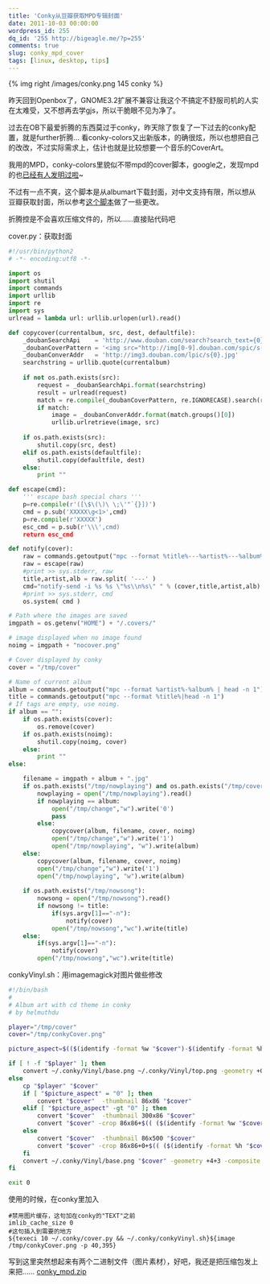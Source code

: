 ```yaml
---
title: 'Conky从豆瓣获取MPD专辑封面'
date: 2011-10-03 00:00:00
wordpress_id: 255
dq_id: '255 http://bigeagle.me/?p=255'
comments: true
slug: conky_mpd_cover
tags: [linux, desktop, tips]
---
```

{% img right /images/conky.png 145 conky %}

昨天回到Openbox了，GNOME3.2扩展不兼容让我这个不搞定不舒服司机的人实在太难受，又不想再去学gjs，所以干脆眼不见为净了。

过去在OB下最爱折腾的东西莫过于conky，昨天除了恢复了一下过去的conky配置，就是further折腾… 看conky-colors又出新版本，的确很炫，所以也想把自己的改改，不过实际需求上，估计也就是比较想要一个音乐的CoverArt。

我用的MPD，conky-colors里貌似不带mpd的cover脚本，google之，发现mpd的也<a href="http://sunjack94.deviantart.com/art/Conky-Panel-Mpd-CoverArt-154331369?moodonly=178">已经有人发明过啦</a>~

不过有一点不爽，这个脚本是从albumart下载封面，对中文支持有限，所以想从豆瓣获取封面，所以参考<a href="http://www.gracecode.com/archives/3009/">这个脚本</a>做了一些更改。

折腾控是不会喜欢压缩文件的，所以……直接贴代码吧
<!--more-->

cover.py：获取封面


```python
#!/usr/bin/python2
# -*- encoding:utf8 -*-

import os
import shutil
import commands
import urllib
import re
import sys
urlread = lambda url: urllib.urlopen(url).read()

def copycover(currentalbum, src, dest, defaultfile):
    _doubanSearchApi    = 'http://www.douban.com/search?search_text={0}'
    _doubanCoverPattern = '<img src="http://img[0-9].douban.com/spic/s(\d+).jpg"'
    _doubanConverAddr   = 'http://img3.douban.com/lpic/s{0}.jpg'
    searchstring = urllib.quote(currentalbum)
    
    if not os.path.exists(src):
        request = _doubanSearchApi.format(searchstring)
        result = urlread(request)
        match = re.compile(_doubanCoverPattern, re.IGNORECASE).search(result)
        if match:
            image = _doubanConverAddr.format(match.groups()[0])
            urllib.urlretrieve(image, src)
    
    if os.path.exists(src):
        shutil.copy(src, dest)
    elif os.path.exists(defaultfile):
        shutil.copy(defaultfile, dest)
    else:
        print ""

def escape(cmd):
    ''' escape bash special chars '''
    p=re.compile(r'([\$\(\)\ \;\'"`{}])')
    cmd = p.sub('XXXXX\g<1>',cmd)
    p=re.compile(r'XXXXX')
    esc_cmd = p.sub(r'\\\',cmd)
    return esc_cmd

def notify(cover):
    raw = commands.getoutput("mpc --format %title%---%artist%---%album% | head -n 1")
    raw = escape(raw)
    #print >> sys.stderr, raw
    title,artist,alb = raw.split( '---' )
    cmd="notify-send -i %s %s \"%s\\n%s\" " % (cover,title,artist,alb)
    #print >> sys.stderr, cmd
    os.system( cmd ) 

# Path where the images are saved
imgpath = os.getenv("HOME") + "/.covers/"

# image displayed when no image found
noimg = imgpath + "nocover.png"

# Cover displayed by conky
cover = "/tmp/cover"

# Name of current album
album = commands.getoutput("mpc --format %artist%-%album% | head -n 1")
title = commands.getoutput("mpc --format %title%|head -n 1")
# If tags are empty, use noimg.
if album == "":
    if os.path.exists(cover):
        os.remove(cover)
    if os.path.exists(noimg):
        shutil.copy(noimg, cover)
    else:
        print ""
else:

    filename = imgpath + album + ".jpg"
    if os.path.exists("/tmp/nowplaying") and os.path.exists("/tmp/cover"):
        nowplaying = open("/tmp/nowplaying").read()
        if nowplaying == album:
            open("/tmp/change","w").write('0')
            pass
        else:
            copycover(album, filename, cover, noimg)
            open("/tmp/change","w").write('1')
            open("/tmp/nowplaying", "w").write(album)
    else:
        copycover(album, filename, cover, noimg)
        open("/tmp/change","w").write('1')
        open("/tmp/nowplaying", "w").write(album)
    
    if os.path.exists("/tmp/nowsong"):
        nowsong = open("/tmp/nowsong").read()
        if nowsong != title:
            if(sys.argv[1]=="-n"):
                notify(cover)
            open("/tmp/nowsong","wc").write(title)
    else:
        if(sys.argv[1]=="-n"):
            notify(cover)
        open("/tmp/nowsong","wc").write(title)
```

conkyVinyl.sh：用imagemagick对图片做些修改

```bash
#!/bin/bash
#
# Album art with cd theme in conky
# by helmuthdu

player="/tmp/cover"
cover="/tmp/conkyCover.png"

picture_aspect=$(($(identify -format %w "$cover")-$(identify -format %h "$cover")))

if [ ! -f "$player" ]; then
	convert ~/.conky/Vinyl/base.png ~/.conky/Vinyl/top.png -geometry +0+0 -composite "$cover"
else
	cp "$player" "$cover"
	if [ "$picture_aspect" = "0" ]; then
		convert "$cover"  -thumbnail 86x86 "$cover"
	elif [ "$picture_aspect" -gt "0" ]; then
		convert "$cover"  -thumbnail 300x86 "$cover"
		convert "$cover" -crop 86x86+$(( ($(identify -format %w "$cover") - 86) / 2))+0  +repage "$cover"
	else
		convert "$cover"  -thumbnail 86x500 "$cover"
		convert "$cover" -crop 86x86+0+$(( ($(identify -format %h "$cover") - 86) / 2))  +repage "$cover"
	fi
	convert ~/.conky/Vinyl/base.png "$cover" -geometry +4+3 -composite ~/.conky/Vinyl/top.png -geometry +0+0 -composite "$cover"
fi

exit 0
```

使用的时候，在conky里加入

    #禁用图片缓存，这句加在conky的"TEXT"之前
    imlib_cache_size 0
    #这句插入到需要的地方
    ${texeci 10 ~/.conky/cover.py && ~/.conky/conkyVinyl.sh}${image /tmp/conkyCover.png -p 40,395}

写到这里突然想起来有两个二进制文件（图片素材），好吧，我还是把压缩包发上来把……
[conky\_mpd.zip](/files/conky.zip)
